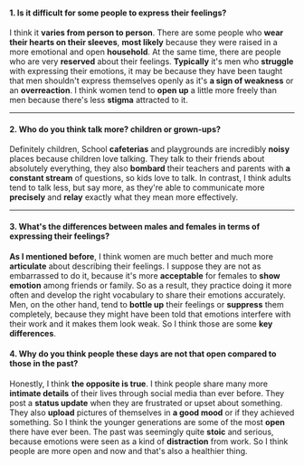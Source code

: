 #### 1. Is it difficult for some people to express their feelings?
I think it **varies from person to person**. There are some people who **wear their hearts on their sleeves**, **most likely** because they were raised in a more emotional and open **household**. At the same time, there are people who are very **reserved** about their feelings. **Typically** it's men who **struggle** with expressing their emotions, it may be because they have been taught that men shouldn't express themselves openly as it's **a sign of weakness** or an **overreaction**. I think women tend to **open up** a little more freely than men because there's less **stigma** attracted to it.

---
#### 2. Who do you think talk more? children or grown-ups?
Definitely children, School **cafeterias** and playgrounds are incredibly **noisy** places because children love talking. They talk to their friends about absolutely everything, they also **bombard** their teachers and parents with **a constant stream** of questions, so kids love to talk. In contrast, I think adults tend to talk less, but say more, as they're able to communicate more **precisely** and **relay** exactly what they mean more effectively.

---
#### 3. What's the differences between males and females in terms of expressing their feelings?
**As I mentioned before**, I think women are much better and much more **articulate** about describing their feelings. I suppose they are not as embarrassed to do it, because it's more **acceptable** for females to **show emotion** among friends or family. So as a result, they practice doing it more often and develop the right vocabulary to share their emotions accurately. Men, on the other hand, tend to **bottle up** their feelings or **suppress** them completely, because they might have been told that emotions interfere with their work and it makes them look weak. So I think those are some **key differences**.

#### 4. Why do you think people these days are not that open compared to those in the past?
Honestly, I think **the opposite is true**. I think people share many more **intimate details** of their lives through social media than ever before. They post a **status update** when they are frustrated or upset about something. They also **upload** pictures of themselves in **a good mood** or if they achieved something. So I think the younger generations are some of the most **open** there have ever been. The past was seemingly quite **stoic** and serious, because emotions were seen as a kind of **distraction** from work. So I think people are more open and now and that's also a healthier thing.